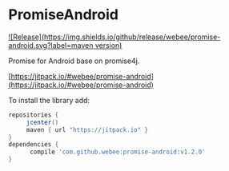 # PromiseAndroid

[![Release](https://img.shields.io/github/release/webee/promise-android.svg?label=maven version)](https://jitpack.io/#webee/promise-android)

Promise for Android base on promise4j.

[https://jitpack.io/#webee/promise-android](https://jitpack.io/#webee/promise-android)

To install the library add:

   ```gradle
   repositories {
        jcenter()
        maven { url "https://jitpack.io" }
   }
   dependencies {
         compile 'com.github.webee:promise-android:v1.2.0'
   }
   ```